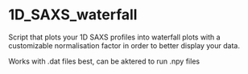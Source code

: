 # 1D_SAXS_waterfall


Script that plots your 1D SAXS profiles into waterfall plots with a customizable normalisation factor in order to better display your data.

Works with .dat files best, can be aktered to run .npy files
